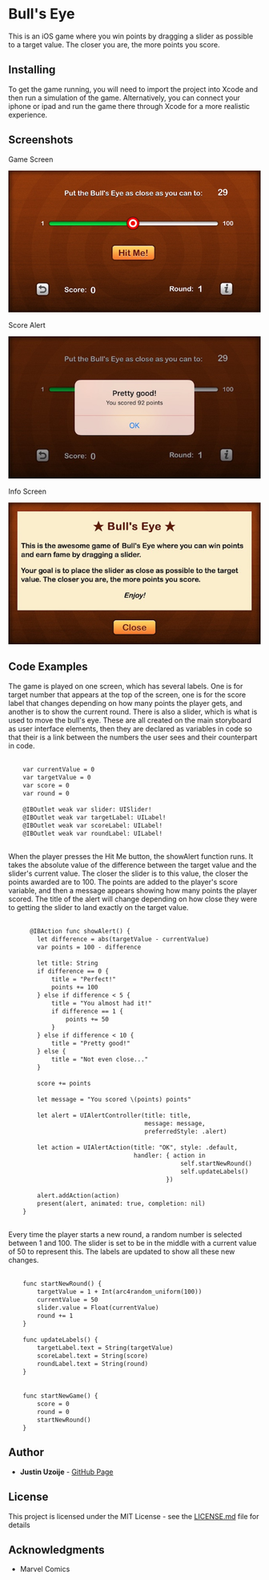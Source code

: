 # Bull's Eye 

This is an iOS game where you win points by dragging a slider as possible to a target value. The closer you are, the more points you score.  

## Installing

To get the game running, you will need to import the project into Xcode and then run a simulation of the game. Alternatively, you can
connect your iphone or ipad and run the game there through Xcode for a more realistic experience. 

## Screenshots

Game Screen

![Game screen](round1.jpg)

Score Alert

![Score Alert](round1_click.jpg)


Info Screen

![Info Screen](info.jpg)


## Code Examples

The game is played on one screen, which has several labels. One is for target number that appears at the top of the screen, one is for the score
label that changes depending on how many points the player gets, and another is to show the current round. There is also a slider, which is what is used to move the bull's eye. These are all created on the main storyboard as user interface elements, then they are declared as variables in code so that their is a link between the numbers the user sees and their counterpart in code.


```

    var currentValue = 0  
    var targetValue = 0   
    var score = 0         
    var round = 0     
        
    @IBOutlet weak var slider: UISlider!        
    @IBOutlet weak var targetLabel: UILabel!    
    @IBOutlet weak var scoreLabel: UILabel!    
    @IBOutlet weak var roundLabel: UILabel!     


```
When the player presses the Hit Me button, the showAlert function runs. It takes the absolute value of the difference between the target value and the slider's current value. The closer the slider is to this value, the closer the points awarded are to 100. The points are added to the player's score variable, and then a message appears showing
how many points the player scored. The title of the alert will change depending on how close they were to getting the slider to land exactly
on the target value. 

```

      @IBAction func showAlert() {
        let difference = abs(targetValue - currentValue)
        var points = 100 - difference
        
        let title: String
        if difference == 0 {
            title = "Perfect!"
            points += 100
        } else if difference < 5 {
            title = "You almost had it!"
            if difference == 1 {
                points += 50
            }
        } else if difference < 10 {
            title = "Pretty good!"
        } else {
            title = "Not even close..."
        }
        
        score += points
        
        let message = "You scored \(points) points"
    
        let alert = UIAlertController(title: title,
                                      message: message,
                                      preferredStyle: .alert)
        
        let action = UIAlertAction(title: "OK", style: .default,
                                   handler: { action in
                                                self.startNewRound()
                                                self.updateLabels()
                                            })
        
        alert.addAction(action)
        present(alert, animated: true, completion: nil)
    }


```

Every time the player starts a new round, a random number is selected between 1 and 100. The slider is set to 
be in the middle with a current value of 50 to represent this. The labels are updated to show all these new changes. 

```

    func startNewRound() {
        targetValue = 1 + Int(arc4random_uniform(100))
        currentValue = 50
        slider.value = Float(currentValue)
        round += 1
    }
    
    func updateLabels() {
        targetLabel.text = String(targetValue)
        scoreLabel.text = String(score)
        roundLabel.text = String(round)
    }
    
    
    func startNewGame() {
        score = 0
        round = 0
        startNewRound()
    }

```


## Author

* **Justin Uzoije**  - [GitHub Page](https://github.com/justinuzoije)

## License

This project is licensed under the MIT License - see the [LICENSE.md](LICENSE.md) file for details

## Acknowledgments

* Marvel Comics 
